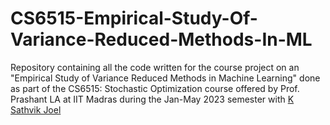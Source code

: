 # CS6515-Empirical-Study-Of-Variance-Reduced-Methods-In-ML
Repository containing all the code written for the course project on an "Empirical Study of Variance Reduced Methods in Machine Learning" done as part of the CS6515: Stochastic Optimization course offered by Prof. Prashant LA at IIT Madras during the Jan-May 2023 semester with [K Sathvik Joel](https://github.com/SathvikJoel)
